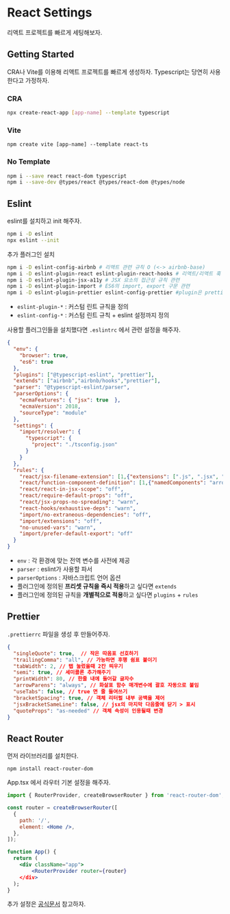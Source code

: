 # React Settings

리액트 프로젝트를 빠르게 세팅해보자.

## Getting Started

CRA나 Vite를 이용해 리액트 프로젝트를 빠르게 생성하자. Typescript는 당연히 사용한다고 가정하자.

### CRA

```bash
npx create-react-app [app-name] --template typescript
```

### Vite

```
npm create vite [app-name] --template react-ts
```

### No Template

```bash
npm i --save react react-dom typescript
npm i --save-dev @types/react @types/react-dom @types/node
```

## Eslint

eslint를 설치하고 init 해주자.

```bash
npm i -D eslint
npx eslint --init
```

추가 플러그인 설치

```bash
npm i -D eslint-config-airbnb # 리액트 관련 규칙 O (<-> airbnb-base)
npm i -D eslint-plugin-react eslint-plugin-react-hooks # 리액트/리액트 훅 관련 규칙 관련
npm i -D eslint-plugin-jsx-a11y # JSX 요소의 접근성 규칙 관련 
npm i -D eslint-plugin-import # ES6의 import, export 구문 관련
npm i -D eslint-plugin-prettier eslint-config-prettier #plugin은 prettier규칙을 eslint에 적용. config는 두 설정 중 충돌 나는 설정을 비활성화
```

- `eslint-plugin-*` : 커스텀 린트 규칙을 정의
- `eslint-config-*` : 커스텀 린트 규칙 + eslint 설정까지 정의

사용할 플러그인들을 설치했다면 `.eslintrc` 에서 관련 설정을 해주자.

```json
{
  "env": {
    "browser": true,
    "es6": true
  },
  "plugins": ["@typescript-eslint", "prettier"],
  "extends": ["airbnb","airbnb/hooks","prettier"],
  "parser": "@typescript-eslint/parser", 
  "parserOptions": { 
    "ecmaFeatures": { "jsx": true  },
    "ecmaVersion": 2018,
    "sourceType": "module"
  },
  "settings": {
    "import/resolver": {
      "typescript": {
        "project": "./tsconfig.json"
      }
    }
  },
  "rules": {
    "react/jsx-filename-extension": [1,{"extensions": [".js", ".jsx", ".ts", ".tsx"]}],
    "react/function-component-definition": [1,{"namedComponents": "arrow-function"}],
    "react/react-in-jsx-scope": "off",
    "react/require-default-props": "off",
    "react/jsx-props-no-spreading": "warn",
    "react-hooks/exhaustive-deps": "warn",
    "import/no-extraneous-dependencies": "off",
    "import/extensions": "off",
    "no-unused-vars": "warn",
    "import/prefer-default-export": "off"
  }
}

```

- `env` : 각 환경에 맞는 전역 변수를 사전에 제공
- `parser` : eslint가 사용할 파서
- `parserOptions` : 자바스크립트 언어 옵션
- 플러그인에 정의된 **프리셋 규칙을 즉시 적용**하고 싶다면 `extends`
- 플러그인에 정의된 규칙을 **개별적으로 적용**하고 싶다면 `plugins`  + `rules`

## Prettier

`.prettierrc` 파일을 생성 후 만들어주자.

```json
{
  "singleQuote": true,  // 작은 따옴표 선호하기
  "trailingComma": "all", // 가능하면 후행 쉼표 붙이기
  "tabWidth": 2, // 탭 눌렀을때 2칸 띄우기
  "semi": true, // 세미콜론 추가해주기
  "printWidth": 80, // 한줄 내에 들어갈 글자수
  "arrowParens": "always", // 화살표 함수 매개변수에 괄호 자동으로 붙임 
  "useTabs": false, // true 면 줄 들여쓰기 
  "bracketSpacing": true, // 객체 리터럴 내부 공백을 제어
  "jsxBracketSameLine": false, // jsx의 마지막 다음줄에 닫기 > 표시
  "quoteProps": "as-needed" // 객체 속성이 인용될때 변경
}
```

## React Router

먼저 라이브러리를 설치한다. 

```
npm install react-router-dom
```

App.tsx 에서 라우터 기본 설정을 해주자. 

```jsx
import { RouterProvider, createBrowserRouter } from 'react-router-dom';

const router = createBrowserRouter([
  {
    path: '/',
    element: <Home />,
  },
]);

function App() {
  return (
    <div className="app">
        <RouterProvider router={router} 
    </div>
  );
}
```

추가 설정은 [공식문서](https://reactrouter.com/en/6.11.1) 참고하자.

